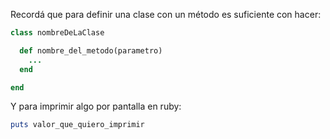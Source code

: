Recordá que para definir una clase con un método es suficiente con hacer:

``` ruby
class nombreDeLaClase

  def nombre_del_metodo(parametro)
    ...
  end

end
```

Y para imprimir algo por pantalla en ruby:

``` ruby
puts valor_que_quiero_imprimir
```